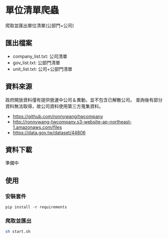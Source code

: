 # 單位清單爬蟲
爬取並匯出單位清單(公部門+公司)

## 匯出檔案
- company_list.txt: 公司清單
- gov_list.txt: 公部門清單
- unit_list.txt: 公司+公部門清單

## 資料來源
政府開放資料僅有提供營運中公司＆異動，並不包含已解散公司。
查詢後有部分資料無法取得，故公司資料使用第三方蒐集資料。

- https://github.com/ronnywang/twcompany
- http://ronnywang-twcompany.s3-website-ap-northeast-1.amazonaws.com/files
- https://data.gov.tw/dataset/44806

## 資料下載
準備中

## 使用
### 安裝套件
```
pip install -r requirements
```
### 爬取並匯出
```sh
sh start.sh
```
